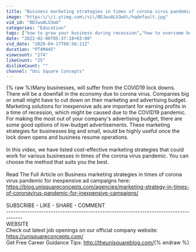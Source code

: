 ```yaml
---
title: "Business marketing strategies in times of corona virus pandemic for inexpensive ad campaigns"
image: "https:\/\/i.ytimg.com\/vi\/BDJwuALU3wU\/hqdefault.jpg"
vid_id: "BDJwuALU3wU"
categories: "Education"
tags: ["how to grow your business during recession","how to overcome business losses","video marketing solution for business"]
date: "2022-02-06T05:37:18+03:00"
vid_date: "2020-04-17T08:56:11Z"
duration: "PT4M44S"
viewcount: "274"
likeCount: "25"
dislikeCount: ""
channel: "Uni Square Concepts"
---
```

{% raw %}Many businesses, will suffer from the COVID19 lock downs. There will be a downfall in the economy due to corona virus. Companies big or small might have to cut down on their marketing and advertising budget. Marketing solutions for inexpensive ads are important for earning profits in a time of recession, which might be caused due to the COVID19 pandemic. For making the most out of your company's advertising budget, there are some good options of low-budget advertisements. These marketing strategies for businesses big and small, would be highly useful once the lock down opens and business resume operations.<br /><br />In this video, we have listed cost-effective marketing strategies that could work for various businesses in times of the corona virus pandemic. You can choose the method that suits you the best.<br /><br />Read The Full Article on Business marketing strategies in times of corona virus pandemic for inexpensive ad campaigns here: <a rel="nofollow" target="blank" href="https://blog.unisquareconcepts.com/agencies/marketing-strategy-in-times-of-coronavirus-pandemic-for-inexpensive-campaigns/">https://blog.unisquareconcepts.com/agencies/marketing-strategy-in-times-of-coronavirus-pandemic-for-inexpensive-campaigns/</a><br /> <br />SUBSCRIBE - LIKE - SHARE - COMMENT <br />-------------------------------------------------------------------------------------<br />WEBSITE<br />Check out latest job openings on our official company website: <a rel="nofollow" target="blank" href="https://unisquareconcepts.com/">https://unisquareconcepts.com/</a><br />Get Free Career Guidance Tips: <a rel="nofollow" target="blank" href="http://theunisquareblog.com/">http://theunisquareblog.com/</a>{% endraw %}
